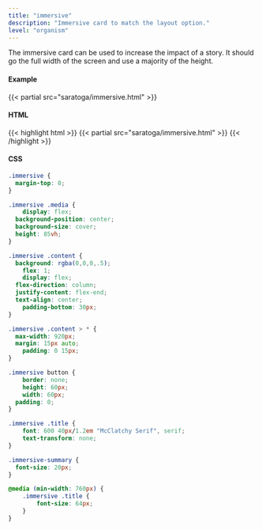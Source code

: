 ```yaml
---
title: "immersive"
description: "Immersive card to match the layout option."
level: "organism"
---
```


The immersive card can be used to increase the impact of a story. It should go the full width of the screen and use a majority of the height.

#### Example
<div class="example">
  {{< partial src="saratoga/immersive.html" >}}
</div>

#### HTML
{{< highlight html >}}
{{< partial src="saratoga/immersive.html" >}}
{{< /highlight >}}

#### CSS
```css
.immersive {
  margin-top: 0;
}

.immersive .media {
	display: flex;
  background-position: center;
  background-size: cover;
  height: 85vh;
}

.immersive .content {
  background: rgba(0,0,0,.5);
	flex: 1;
	display: flex;
  flex-direction: column;
  justify-content: flex-end;
  text-align: center;
	padding-bottom: 30px;
}

.immersive .content > * {
  max-width: 920px;
  margin: 15px auto;
	padding: 0 15px;
}

.immersive button {
	border: none;
	height: 60px;
	width: 60px;
  padding: 0;
}

.immersive .title {
	font: 600 40px/1.2em "McClatchy Serif", serif;
	text-transform: none;
}

.immersive-summary {
  font-size: 20px;
}

@media (min-width: 760px) {
	.immersive .title {
		font-size: 64px;
	}
}
```

